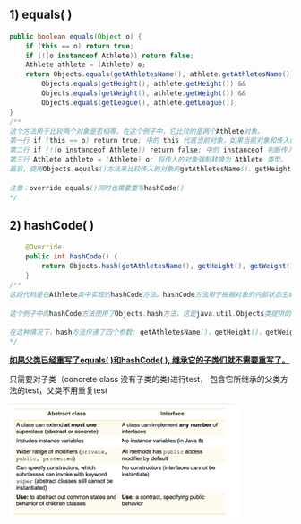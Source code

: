 ## 1) equals( )

```java
public boolean equals(Object o) {
    if (this == o) return true;
    if (!(o instanceof Athlete)) return false;
    Athlete athlete = (Athlete) o;
    return Objects.equals(getAthletesName(), athlete.getAthletesName()) &&
        Objects.equals(getHeight(), athlete.getHeight()) &&
        Objects.equals(getWeight(), athlete.getWeight()) &&
        Objects.equals(getLeague(), athlete.getLeague());
}
/**
这个方法用于比较两个对象是否相等。在这个例子中，它比较的是两个Athlete对象。
第一行 if (this == o) return true; 中的 this 代表当前对象，如果当前对象和传入的对象相同，就返回 true。
第二行 if (!(o instanceof Athlete)) return false; 中的 instanceof 判断传入的对象是否是 Athlete 类型，如果不是，就返回false。
第三行 Athlete athlete = (Athlete) o; 将传入的对象强制转换为 Athlete 类型。
最后，使用Objects.equals()方法来比较传入的对象的getAthletesName()、getHeight()、getWeight()和getLeague()方法的返回值是否和当前对象的相同。如果所有这些值都相同，则返回 true，否则返回 false。

注意：override equals()同时也需要重写hashCode()
*/
```

## 2) hashCode( )

```java
    @Override
    public int hashCode() {
        return Objects.hash(getAthletesName(), getHeight(), getWeight(), getLeague());
    }
/**
这段代码是在Athlete类中实现的hashCode方法。hashCode方法用于根据对象的内部状态生成唯一的整数值（“哈希码”）。该值可用于快速比较两个对象是否相等，并被各种Java集合（如HashMap和HashSet）用于有效组织和查找对象。

这个例子中的hashCode方法使用了Objects.hash方法，这是java.util.Objects类提供的实用程序方法。该方法采用任意数量的参数，并返回一个通过使用特定算法将所有参数的哈希码组合在一起而计算出的整数值。

在这种情况下，hash方法传递了四个参数: getAthletesName()，getHeight()，getWeight()，getLeague()方法的结果，这些方法是Athlete类的字段。这四个方法的结果被认为是Athlete类的内部状态，生成的哈希码将对这个特定状态是唯一的。
*/
```

**<u>如果父类已经重写了equals( )和hashCode( ), 继承它的子类们就不需要重写了。</u>**

只需要对子类（concrete class 没有子类的类)进行test， 包含它所继承的父类方法的test，父类不用重复test

<img src="images/image-20230126002049305.png" alt="image-20230126002049305" style="zoom:40%;" />

